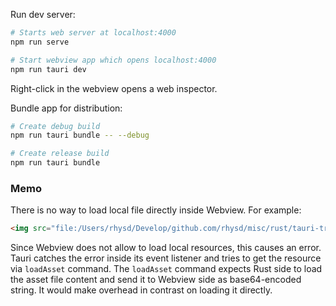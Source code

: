 Run dev server:

```sh
# Starts web server at localhost:4000
npm run serve

# Start webview app which opens localhost:4000
npm run tauri dev
```

Right-click in the webview opens a web inspector.

Bundle app for distribution:

```sh
# Create debug build
npm run tauri bundle -- --debug

# Create release build
npm run tauri bundle
```

### Memo

There is no way to load local file directly inside Webview. For example:

```html
<img src="file:/Users/rhysd/Develop/github.com/rhysd/misc/rust/tauri-trial/test.jpg"/>
```

Since Webview does not allow to load local resources, this causes an error. Tauri catches the error inside its event
listener and tries to get the resource via `loadAsset` command. The `loadAsset` command expects Rust side to load the
asset file content and send it to Webview side as base64-encoded string. It would make overhead in contrast on loading
it directly.
